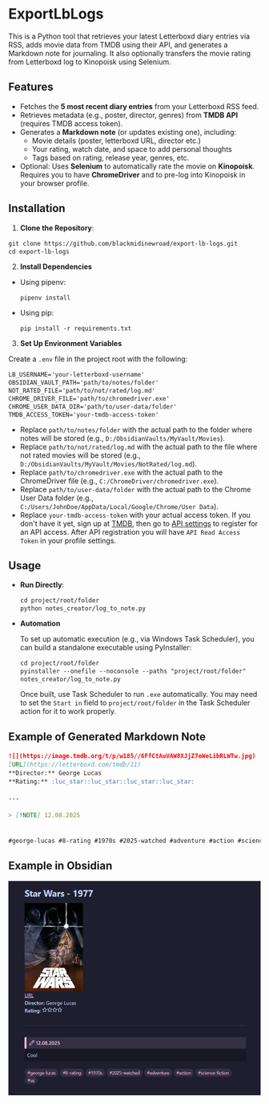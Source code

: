 # ExportLbLogs
This is a Python tool that retrieves your latest Letterboxd diary entries via RSS, adds movie data from TMDB using their API, and generates a Markdown note for journaling. It also optionally transfers the movie rating from Letterboxd log to Kinopoisk using Selenium.


## Features
- Fetches the **5 most recent diary entries** from your Letterboxd RSS feed.
- Retrieves metadata (e.g., poster, director, genres) from **TMDB API** (requires TMDB access token).
- Generates a **Markdown note** (or updates existing one), including:
  - Movie details (poster, letterboxd URL, director etc.)
  - Your rating, watch date, and space to add personal thoughts
  - Tags based on rating, release year, genres, etc.
- Optional: Uses **Selenium** to automatically rate the movie on **Kinopoisk**. Requires you to have **ChromeDriver** and to pre-log into Kinopoisk in your browser profile.


## Installation
1. **Clone the Repository**:
  ```shell
  git clone https://github.com/blackmidinewroad/export-lb-logs.git
  cd export-lb-logs
  ```

2. **Install Dependencies**
  - Using pipenv:

      ```shell
      pipenv install
      ```
   - Using pip:
   
      ```shell
      pip install -r requirements.txt
      ```

3. **Set Up Environment Variables**

  Create a `.env` file in the project root with the following:
  ```env
  LB_USERNAME='your-letterboxd-username'
  OBSIDIAN_VAULT_PATH='path/to/notes/folder'
  NOT_RATED_FILE='path/to/not/rated/log.md'
  CHROME_DRIVER_FILE='path/to/chromedriver.exe'
  CHROME_USER_DATA_DIR='path/to/user-data/folder'
  TMDB_ACCESS_TOKEN='your-tmdb-access-token'
  ```

  - Replace `path/to/notes/folder` with the actual path to the folder where notes will be stored (e.g., `D:/ObsidianVaults/MyVault/Movies`).
  - Replace `path/to/not/rated/log.md` with the actual path to the file where not rated movies will be stored (e.g., `D:/ObsidianVaults/MyVault/Movies/NotRated/log.md`).
  - Replace `path/to/chromedriver.exe` with the actual path to the ChromeDriver file (e.g., `C:/ChromeDriver/chromedriver.exe`).
  - Replace `path/to/user-data/folder` with the actual path to the Chrome User Data folder (e.g., `C:/Users/JohnDoe/AppData/Local/Google/Chrome/User Data`).
  - Replace `your-tmdb-access-token` with your actual access token. If you don't have it yet, sign up at [TMDB](https://www.themoviedb.org/), then go to [API settings](https://www.themoviedb.org/settings/api) to register for an API access. After API registration you will have `API Read Access Token` in your profile settings.


## Usage
- **Run Directly**:
  ```shell
  cd project/root/folder
  python notes_creator/log_to_note.py
  ```

- **Automation**

  To set up automatic execution (e.g., via Windows Task Scheduler), you can build a standalone executable using PyInstaller:

  ```shell
  cd project/root/folder
  pyinstaller --onefile --noconsole --paths "project/root/folder" notes_creator/log_to_note.py
  ```

  Once built, use Task Scheduler to run `.exe` automatically. You may need to set the `Start in` field to `project/root/folder` in the Task Scheduler action for it to work properly.


## Example of Generated Markdown Note
```markdown
![](https://image.tmdb.org/t/p/w185//6FfCtAuVAW8XJjZ7eWeLibRLWTw.jpg)
[URL](https://letterboxd.com/tmdb/11)
**Director:** George Lucas
**Rating:** :luc_star::luc_star::luc_star::luc_star:

---

> [!NOTE] 12.08.2025


#george-lucas #8-rating #1970s #2025-watched #adventure #action #science-fiction #us 
```

## Example in Obsidian
![Obsidian Note Example](screenshots/note_example.png)
